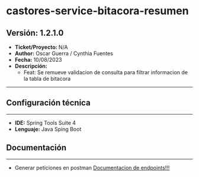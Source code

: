 # castores-service-bitacora-resumen

## Versión: 1.2.1.0
- __Ticket/Proyecto:__ N/A
- __Author:__ Oscar Guerra / Cynthia Fuentes
- __Fecha:__ 10/08/2023
- __Descripción:__ 
	- Feat: Se remueve validacion de consulta para filtrar informacion de la tabla de bitacora

--------

## Configuración técnica
-------------
- __IDE:__ Spring Tools Suite 4
- __Lenguaje:__ Java Sping Boot

## Documentación
-------------
- Generar peticiones en postman 
[Documentacion de endpoints!!!](docs.md)
